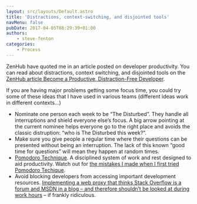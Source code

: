 ```yaml
---
layout: src/layouts/Default.astro
title: 'Distractions, context-switching, and disjointed tools'
navMenu: false
pubDate: 2017-04-05T08:29:39+01:00
authors:
    - steve-fenton
categories:
    - Process
---
```


ZenHub have quoted me in an article posted on developer productivity. You can read about distractions, context switching, and disjointed tools on the [ZenHub article Become a Productive, Distraction-Free Developer](https://www.zenhub.com/blog/become-a-productive-distraction-free-developer/).

If you are having major problems getting some focus time, you could try some of these ideas that I have used in various teams (different ideas work in different contexts…)

- Nominate one person each week to be “The Disturbed”. They handle all interruptions and shield everyone else’s focus. A big arrow pointing at the current nominee helps everyone go to the right place and avoids the classic distruption: “who is The Disturbed this week?”.
- Make sure you give people a regular time where their questions can be presented without being an interruption. The lack of this known “good time for questions” will mean they happen at random times.
- [Pomodoro Technique](/2011/10/the-pomodoro-technique/). A disciplined system of work and rest designed to aid productivity. Watch out for [the mistakes I made when I first tried Pomodoro Techique](/2012/10/pomodoro-mistakes-and-objectives/).
- Avoid blocking developers from accessing important development resources. [Implementing a web proxy that thinks Stack Overflow is a forum and MSDN in a blog – and therefore shouldn’t be looked at during work hours](/2013/03/your-web-proxy-is-killing-productivity/) – if frankly ridiculous.